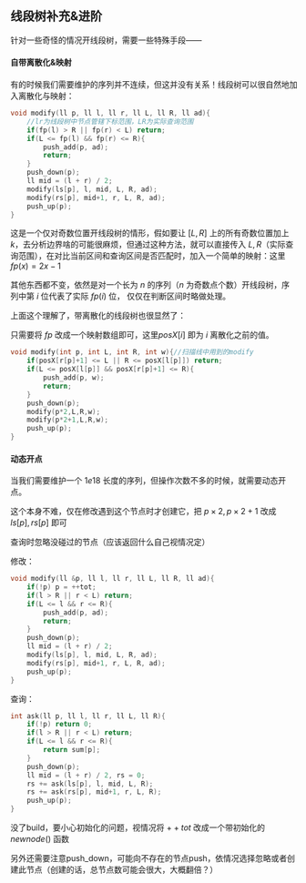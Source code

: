 ## 线段树补充&进阶

针对一些奇怪的情况开线段树，需要一些特殊手段——



#### 自带离散化&映射

有的时候我们需要维护的序列并不连续，但这并没有关系！线段树可以很自然地加入离散化与映射：

```c++
void modify(ll p, ll l, ll r, ll L, ll R, ll ad){
    //lr为线段树中节点管辖下标范围，LR为实际查询范围
    if(fp(l) > R || fp(r) < L) return;
    if(L <= fp(l) && fp(r) <= R){
        push_add(p, ad);
        return;
    }
    push_down(p);
    ll mid = (l + r) / 2;
    modify(ls[p], l, mid, L, R, ad);
    modify(rs[p], mid+1, r, L, R, ad);
    push_up(p);
}
```

这是一个仅对奇数位置开线段树的情形，假如要让 $[L,R]$ 上的所有奇数位置加上 $k$，去分析边界啥的可能很麻烦，但通过这种方法，就可以直接传入 $L,R$（实际查询范围），在对比当前区间和查询区间是否匹配时，加入一个简单的映射：这里 $fp(x)=2x-1$

其他东西都不变，依然是对一个长为 $n$ 的序列（$n$ 为奇数点个数）开线段树，序列中第 $i$ 位代表了实际 $fp(i)$ 位， 仅仅在判断区间时略做处理。

上面这个理解了，带离散化的线段树也很显然了：

只需要将 $fp$ 改成一个映射数组即可，这里$posX[i]$ 即为 $i$ 离散化之前的值。

```c++
void modify(int p, int L, int R, int w){//扫描线中用到的modify
    if(posX[r[p]+1] <= L || R <= posX[l[p]]) return;
    if(L <= posX[l[p]] && posX[r[p]+1] <= R){
        push_add(p, w);
        return;
    }
    push_down(p);
    modify(p*2,L,R,w);
    modify(p*2+1,L,R,w);
    push_up(p);
}
```



#### 动态开点

当我们需要维护一个 $1e18$ 长度的序列，但操作次数不多的时候，就需要动态开点。

这个本身不难，仅在修改遇到这个节点时才创建它，把 $p\times2,p\times2+1$ 改成 $ls[p],rs[p]$ 即可

查询时忽略没碰过的节点（应该返回什么自己视情况定）

修改：

```c++
void modify(ll &p, ll l, ll r, ll L, ll R, ll ad){
    if(!p) p = ++tot;
    if(l > R || r < L) return;
    if(L <= l && r <= R){
        push_add(p, ad);
        return;
    }
    push_down(p);
    ll mid = (l + r) / 2;
    modify(ls[p], l, mid, L, R, ad);
    modify(rs[p], mid+1, r, L, R, ad);
    push_up(p);
}
```

查询：

```c++
int ask(ll p, ll l, ll r, ll L, ll R){
    if(!p) return 0;
    if(l > R || r < L) return;
    if(L <= l && r <= R){
        return sum[p];
    }
    push_down(p);
    ll mid = (l + r) / 2, rs = 0;
    rs += ask(ls[p], l, mid, L, R);
    rs += ask(rs[p], mid+1, r, L, R);
    push_up(p);
}
```

没了build，要小心初始化的问题，视情况将 $++tot$ 改成一个带初始化的 $newnode()$ 函数

另外还需要注意push_down，可能向不存在的节点push，依情况选择忽略或者创建此节点（创建的话，总节点数可能会很大，大概翻倍？）
